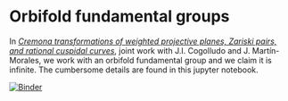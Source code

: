 [//]: # "https://mybinder.org/v2/gh/enriqueartal/AnOrbifoldFundamentalGroup/master?filepath=Orbifold235.ipynb>"
# Orbifold fundamental groups

In [*Cremona transformations of weighted projective planes, Zariski pairs, and rational cuspidal curves*](https://arxiv.org/abs/2001.07232), joint work with J.I. Cogolludo and J. Martín-Morales, we work with an orbifold fundamental group and we claim it is infinite. The cumbersome details are found in this jupyter notebook.

[![Binder](https://mybinder.org/badge_logo.svg)](https://mybinder.org/v2/gh/enriqueartal/AnOrbifoldFundamentalGroup/master?labpath=Orbifold235.ipynb)
